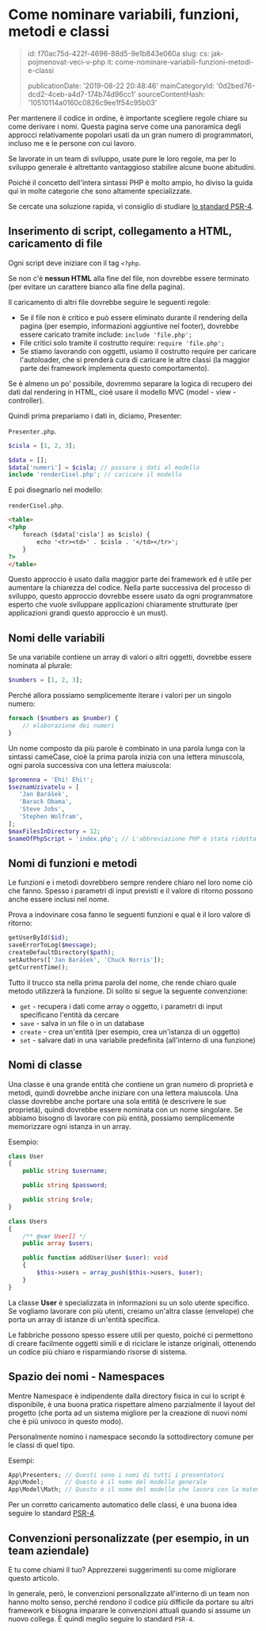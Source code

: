 Come nominare variabili, funzioni, metodi e classi
==================================================

> id: f70ac75d-422f-4696-88d5-9e1b843e060a
> slug:
> 	cs: jak-pojmenovat-veci-v-php
> 	it: come-nominare-variabili-funzioni-metodi-e-classi
> 
> publicationDate: '2019-08-22 20:48:46'
> mainCategoryId: '0d2bed76-dcd2-4ceb-a4d7-174b74d96cc1'
> sourceContentHash: '10510114a0160c0826c9ee1f54c95b03'

Per mantenere il codice in ordine, è importante scegliere regole chiare su come derivare i nomi. Questa pagina serve come una panoramica degli approcci relativamente popolari usati da un gran numero di programmatori, incluso me e le persone con cui lavoro.

Se lavorate in un team di sviluppo, usate pure le loro regole, ma per lo sviluppo generale è altrettanto vantaggioso stabilire alcune buone abitudini.

Poiché il concetto dell'intera sintassi PHP è molto ampio, ho diviso la guida qui in molte categorie che sono altamente specializzate.

Se cercate una soluzione rapida, vi consiglio di studiare <a href="https://www.php-fig.org/psr/psr-4/">lo standard PSR-4</a>.

Inserimento di script, collegamento a HTML, caricamento di file
---------------------------------------------------

Ogni script deve iniziare con il tag `<?php`.

Se non c'è **nessun HTML** alla fine del file, non dovrebbe essere terminato (per evitare un carattere bianco alla fine della pagina).

Il caricamento di altri file dovrebbe seguire le seguenti regole:

- Se il file non è critico e può essere eliminato durante il rendering della pagina (per esempio, informazioni aggiuntive nel footer), dovrebbe essere caricato tramite include: `include 'file.php';`
- File critici solo tramite il costrutto require: `require 'file.php';`
- Se stiamo lavorando con oggetti, usiamo il costrutto require per caricare l'autoloader, che si prenderà cura di caricare le altre classi (la maggior parte dei framework implementa questo comportamento).


Se è almeno un po' possibile, dovremmo separare la logica di recupero dei dati dal rendering in HTML, cioè usare il modello MVC (model - view - controller).

Quindi prima prepariamo i dati in, diciamo, Presenter:

`Presenter.php`.

```php
$cisla = [1, 2, 3];

$data = [];
$data['numeri'] = $cisla; // passare i dati al modello
include 'renderCisel.php'; // caricare il modello
```

E poi disegnarlo nel modello:

`renderCisel.php`.

```html
<table>
<?php
    foreach ($data['cisla'] as $cislo) {
        echo '<tr><td>' . $cislo . '</td></tr>';
    }
?>
</table>
```

Questo approccio è usato dalla maggior parte dei framework ed è utile per aumentare la chiarezza del codice. Nella parte successiva del processo di sviluppo, questo approccio dovrebbe essere usato da ogni programmatore esperto che vuole sviluppare applicazioni chiaramente strutturate (per applicazioni grandi questo approccio è un must).

Nomi delle variabili
----------------

Se una variabile contiene un array di valori o altri oggetti, dovrebbe essere nominata al plurale:

```php
$numbers = [1, 2, 3];
```

Perché allora possiamo semplicemente iterare i valori per un singolo numero:

```php
foreach ($numbers as $number) {
    // elaborazione dei numeri
}
```

Un nome composto da più parole è combinato in una parola lunga con la sintassi cameCase, cioè la prima parola inizia con una lettera minuscola, ogni parola successiva con una lettera maiuscola:

```php
$promenna = 'Ehi! Ehi!';
$seznamUzivatelu = [
   'Jan Barášek',
   'Barack Obama',
   'Steve Jobs',
   'Stephen Wolfram',
];
$maxFilesInDirectory = 12;
$nameOfPhpScript = 'index.php'; // L'abbreviazione PHP è stata ridotta in dimensioni
```

Nomi di funzioni e metodi
--------------------

Le funzioni e i metodi dovrebbero sempre rendere chiaro nel loro nome ciò che fanno. Spesso i parametri di input previsti e il valore di ritorno possono anche essere inclusi nel nome.

Prova a indovinare cosa fanno le seguenti funzioni e qual è il loro valore di ritorno:

```php
getUserById($id);
saveErrorToLog($message);
createDefaultDirectory($path);
setAuthors(['Jan Barášek', 'Chuck Norris']);
getCurrentTime();
```

Tutto il trucco sta nella prima parola del nome, che rende chiaro quale metodo utilizzerà la funzione. Di solito si segue la seguente convenzione:

- `get` - recupera i dati come array o oggetto, i parametri di input specificano l'entità da cercare
- `save` - salva in un file o in un database
- `create` - crea un'entità (per esempio, crea un'istanza di un oggetto)
- `set` - salvare dati in una variabile predefinita (all'interno di una funzione)

Nomi di classe
----------

Una classe è una grande entità che contiene un gran numero di proprietà e metodi, quindi dovrebbe anche iniziare con una lettera maiuscola. Una classe dovrebbe anche portare una sola entità (e descrivere le sue proprietà), quindi dovrebbe essere nominata con un nome singolare. Se abbiamo bisogno di lavorare con più entità, possiamo semplicemente memorizzare ogni istanza in un array.

Esempio:

```php
class User
{
    public string $username;

    public string $password;

    public string $role;
}

class Users
{
    /** @var User[] */
    public array $users;

    public function addUser(User $user): void
    {
        $this->users = array_push($this->users, $user);
    }
}
```

La classe **User** è specializzata in informazioni su un solo utente specifico. Se vogliamo lavorare con più utenti, creiamo un'altra classe (envelope) che porta un array di istanze di un'entità specifica.

Le fabbriche possono spesso essere utili per questo, poiché ci permettono di creare facilmente oggetti simili e di riciclare le istanze originali, ottenendo un codice più chiaro e risparmiando risorse di sistema.

Spazio dei nomi - Namespaces
---------------------------

Mentre Namespace è indipendente dalla directory fisica in cui lo script è disponibile, è una buona pratica rispettare almeno parzialmente il layout del progetto (che porta ad un sistema migliore per la creazione di nuovi nomi che è più univoco in questo modo).

Personalmente nomino i namespace secondo la sottodirectory comune per le classi di quel tipo.

Esempi:

```php
App\Presenters; // Questi sono i nomi di tutti i presentatori
App\Model;      // Questo è il nome del modello generale
App\Model\Math; // Questo è il nome del modello che lavora con la matematica
```

Per un corretto caricamento automatico delle classi, è una buona idea seguire lo standard <a href="https://jakpsatphp.cz/PSR4/">PSR-4</a>.

Convenzioni personalizzate (per esempio, in un team aziendale)
-----------------------------------------

E tu come chiami il tuo? Apprezzerei suggerimenti su come migliorare questo articolo.

In generale, però, le convenzioni personalizzate all'interno di un team non hanno molto senso, perché rendono il codice più difficile da portare su altri framework e bisogna imparare le convenzioni attuali quando si assume un nuovo collega. È quindi meglio seguire lo standard `PSR-4`.
